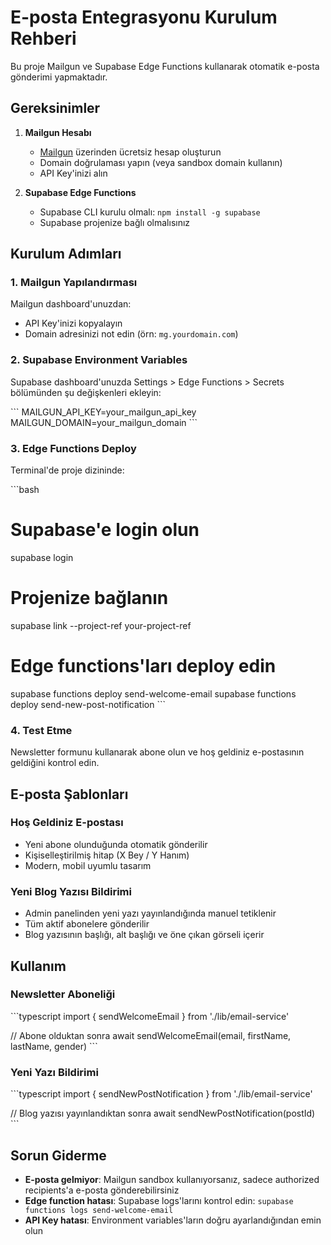 # E-posta Entegrasyonu Kurulum Rehberi

Bu proje Mailgun ve Supabase Edge Functions kullanarak otomatik e-posta gönderimi yapmaktadır.

## Gereksinimler

1. **Mailgun Hesabı**
   - [Mailgun](https://www.mailgun.com/) üzerinden ücretsiz hesap oluşturun
   - Domain doğrulaması yapın (veya sandbox domain kullanın)
   - API Key'inizi alın

2. **Supabase Edge Functions**
   - Supabase CLI kurulu olmalı: `npm install -g supabase`
   - Supabase projenize bağlı olmalısınız

## Kurulum Adımları

### 1. Mailgun Yapılandırması

Mailgun dashboard'unuzdan:
- API Key'inizi kopyalayın
- Domain adresinizi not edin (örn: `mg.yourdomain.com`)

### 2. Supabase Environment Variables

Supabase dashboard'unuzda Settings > Edge Functions > Secrets bölümünden şu değişkenleri ekleyin:

\`\`\`
MAILGUN_API_KEY=your_mailgun_api_key
MAILGUN_DOMAIN=your_mailgun_domain
\`\`\`

### 3. Edge Functions Deploy

Terminal'de proje dizininde:

\`\`\`bash
# Supabase'e login olun
supabase login

# Projenize bağlanın
supabase link --project-ref your-project-ref

# Edge functions'ları deploy edin
supabase functions deploy send-welcome-email
supabase functions deploy send-new-post-notification
\`\`\`

### 4. Test Etme

Newsletter formunu kullanarak abone olun ve hoş geldiniz e-postasının geldiğini kontrol edin.

## E-posta Şablonları

### Hoş Geldiniz E-postası
- Yeni abone olunduğunda otomatik gönderilir
- Kişiselleştirilmiş hitap (X Bey / Y Hanım)
- Modern, mobil uyumlu tasarım

### Yeni Blog Yazısı Bildirimi
- Admin panelinden yeni yazı yayınlandığında manuel tetiklenir
- Tüm aktif abonelere gönderilir
- Blog yazısının başlığı, alt başlığı ve öne çıkan görseli içerir

## Kullanım

### Newsletter Aboneliği
\`\`\`typescript
import { sendWelcomeEmail } from './lib/email-service'

// Abone olduktan sonra
await sendWelcomeEmail(email, firstName, lastName, gender)
\`\`\`

### Yeni Yazı Bildirimi
\`\`\`typescript
import { sendNewPostNotification } from './lib/email-service'

// Blog yazısı yayınlandıktan sonra
await sendNewPostNotification(postId)
\`\`\`

## Sorun Giderme

- **E-posta gelmiyor**: Mailgun sandbox kullanıyorsanız, sadece authorized recipients'a e-posta gönderebilirsiniz
- **Edge function hatası**: Supabase logs'larını kontrol edin: `supabase functions logs send-welcome-email`
- **API Key hatası**: Environment variables'ların doğru ayarlandığından emin olun
